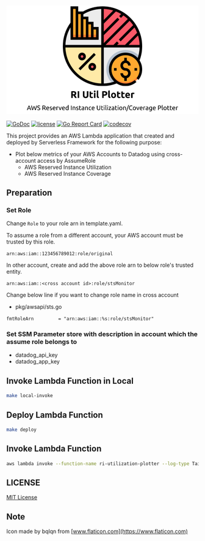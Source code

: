 ![logo](logo.png)

[![GoDoc](https://godoc.org/github.com/kenzo0107/ri-utilization-plotter?status.svg)](https://godoc.org/github.com/kenzo0107/ri-utilization-plotter)
[![license](http://img.shields.io/badge/license-MIT-red.svg?style=flat)](https://raw.githubusercontent.com/kenzo0107/ri-utilization-plotter/master/LICENSE)
[![Go Report Card](https://goreportcard.com/badge/github.com/kenzo0107/ri-utilization-plotter)](https://goreportcard.com/report/github.com/kenzo0107/ri-utilization-plotter)
[![codecov](https://codecov.io/gh/kenzo0107/ri-utilization-plotter/branch/master/graph/badge.svg)](https://codecov.io/gh/kenzo0107/ri-utilization-plotter)

This project provides an AWS Lambda application that created and deployed by Serverless Framework for the following purpose:

* Plot below metrics of your AWS Accounts to Datadog using cross-account access by AssumeRole
  - AWS Reserved Instance Utilization
  - AWS Reserved Instance Coverage

## Preparation

### Set Role

Change `Role` to your role arn in template.yaml.

To assume a role from a different account, your AWS account must be trusted by this role.

```
arn:aws:iam::123456789012:role/original
```

In other account, create and add the above role arn to below role's trusted entity.

```
arn:aws:iam::<cross account id>:role/stsMonitor
```

Change below line if you want to change role name in cross account

* pkg/awsapi/sts.go
```golang
fmtRoleArn         = "arn:aws:iam::%s:role/stsMonitor"
```

### Set SSM Parameter store with description in account which the assume role belongs to

* datadog_api_key
* datadog_app_key

## Invoke Lambda Function in Local

```sh
make local-invoke
```

## Deploy Lambda Function 

```sh
make deploy
```

## Invoke Lambda Function

```sh
aws lambda invoke --function-name ri-utilization-plotter --log-type Tail out.log
```

## LICENSE

[MIT License](https://github.com/kenzo0107/ri-utilization-plotter/blob/master/LICENSE)

## Note

Icon made by bqlqn from [www.flaticon.com](https://www.flaticon.com)